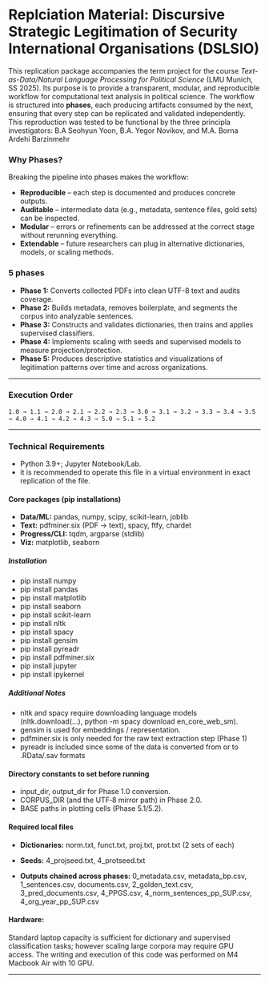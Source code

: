 # **Replciation Material: Discursive Strategic Legitimation of Security International Organisations (DSLSIO)**
This replication package accompanies the term project for the course *Text-as-Data/Natural Language Processing for Political Science* (LMU Munich, SS 2025).  Its purpose is to provide a transparent, modular, and reproducible workflow for computational text analysis in political science. The workflow is structured into **phases**, each producing artifacts consumed by the next, ensuring that every step can be replicated and validated independently. This reproduction was tested to be functional by the three principla investigators: B.A Seohyun Yoon, B.A. Yegor Novikov, and M.A. Borna Ardehi Barzinmehr

### **Why Phases?**
Breaking the pipeline into phases makes the workflow:
* **Reproducible** – each step is documented and produces concrete outputs.  
* **Auditable** – intermediate data (e.g., metadata, sentence files, gold sets) can be inspected.  
* **Modular** – errors or refinements can be addressed at the correct stage without rerunning everything.  
* **Extendable** – future researchers can plug in alternative dictionaries, models, or scaling methods.

### **5 phases**
* **Phase 1:** Converts collected PDFs into clean UTF-8 text and audits coverage.
* **Phase 2:** Builds metadata, removes boilerplate, and segments the corpus into analyzable sentences.
* **Phase 3:** Constructs and validates dictionaries, then trains and applies supervised classifiers.
* **Phase 4:** Implements scaling with seeds and supervised models to measure projection/protection.
* **Phase 5:** Produces descriptive statistics and visualizations of legitimation patterns over time and across organizations.

---

### **Execution Order**
`1.0 → 1.1 → 2.0 → 2.1 → 2.2 → 2.3 → 3.0 → 3.1 → 3.2 → 3.3 → 3.4 → 3.5 → 4.0 → 4.1 → 4.2 → 4.3 → 5.0 → 5.1 → 5.2`

---

### **Technical Requirements**
* Python 3.9+; Jupyter Notebook/Lab.  
* it is recommended to operate this file in a virtual environment in exact replication of the file.

#### **Core packages (pip installations)**
* **Data/ML:** pandas, numpy, scipy, scikit-learn, joblib
* **Text:** pdfminer.six (PDF → text), spacy, ftfy, chardet
* **Progress/CLI:** tqdm, argparse (stdlib)
* **Viz:** matplotlib, seaborn

##### *Installation*
* pip install numpy 
* pip install pandas 
* pip install matplotlib 
* pip install seaborn 
* pip install scikit-learn
* pip install nltk 
* pip install spacy 
* pip install gensim 
* pip install pyreadr 
* pip install pdfminer.six 
* pip install jupyter 
* pip install ipykernel 

##### *Additional Notes*
* nltk and spacy require downloading language models (nltk.download(...), python -m spacy download en_core_web_sm).
* gensim is used for embeddings / representation.
* pdfminer.six is only needed for the raw text extraction step (Phase 1)
* pyreadr is included since some of the data is converted from or to .RData/.sav formats

#### **Directory constants to set before running**
* input_dir, output_dir for Phase 1.0 conversion.
* CORPUS_DIR (and the UTF‑8 mirror path) in Phase 2.0.
* BASE paths in plotting cells (Phase 5.1/5.2).

#### **Required local files**
* **Dictionaries:** norm.txt, funct.txt, proj.txt, prot.txt (2 sets of each)
* **Seeds:** 4_projseed.txt, 4_protseed.txt

* **Outputs chained across phases:** 
0_metadata.csv, metadata_bp.csv, 1_sentences.csv, documents.csv, 2_golden_text.csv, 3_pred_documents.csv, 4_PPGS.csv, 4_norm_sentences_pp_SUP.csv, 4_org_year_pp_SUP.csv

#### **Hardware:** 
Standard laptop capacity is sufficient for dictionary and supervised classification tasks; however scaling large corpora may require GPU access. The writing and execution of this code was performed on M4 Macbook Air with 10 GPU.

___________________________________________________
